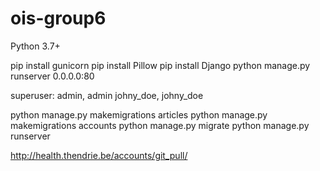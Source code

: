 # ois-group6

Python 3.7+

pip install gunicorn
pip install Pillow
pip install Django
python manage.py runserver 0.0.0.0:80

superuser: admin, admin
johny_doe, johny_doe

python manage.py makemigrations articles
python manage.py makemigrations accounts
python manage.py migrate
python manage.py runserver

http://health.thendrie.be/accounts/git_pull/
